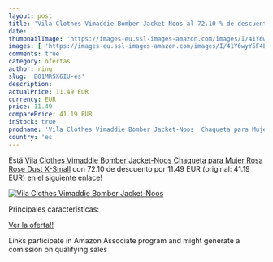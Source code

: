 ```yaml
---
layout: post
title: 'Vila Clothes Vimaddie Bomber Jacket-Noos al 72.10 % de descuento'
date: 
thumbnailImage: 'https://images-eu.ssl-images-amazon.com/images/I/41Y6wyY5F4L._SL200_.jpg'
images: [ 'https://images-eu.ssl-images-amazon.com/images/I/41Y6wyY5F4L._SL200_.jpg' ]
comments: true
category: ofertas
author: ring
slug: 'B01MRSX6IU-es'
description:
actualPrice: 11.49 EUR
currency: EUR
price: 11.49
comparePrice: 41.19 EUR
inStock: true
prodname: 'Vila Clothes Vimaddie Bomber Jacket-Noos  Chaqueta para Mujer  Rosa  Rose Dust  X-Small'
country: 'es'
---
```


Está [Vila Clothes Vimaddie Bomber Jacket-Noos  Chaqueta para Mujer  Rosa  Rose Dust  X-Small](https://www.amazon.es/dp/B01MRSX6IU/?tag=tolees-21) con 72.10 de descuento por 11.49 EUR (original: 41.19 EUR) en el siguiente enlace!

[![Vila Clothes Vimaddie Bomber Jacket-Noos](https://images-eu.ssl-images-amazon.com/images/I/41Y6wyY5F4L._SL200_.jpg)](https://www.amazon.es/dp/B01MRSX6IU/?tag=tolees-21)

Principales características:


[Ver la oferta!!](https://www.amazon.es/dp/B01MRSX6IU/?tag=tolees-21)

Links participate in Amazon Associate program and might generate a comission on qualifying sales


